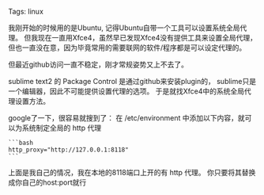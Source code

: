 Tags: linux

我刚开始的时候用的是Ubuntu, 记得Ubuntu自带一个工具可以设置系统全局代理。
但我现在一直用Xfce4，虽然早已发现Xfce4没有提供工具来设置全局代理，
但也一直没在意，因为毕竟常用的需要联网的软件/程序都是可以设定代理的。


但最近github访问一直不稳定，刚才常规姿势又上不去了。

sublime text2 的 Package Control 是通过github来安装plugin的，
sublime只是一个编辑器，因此不可能提供设置代理的选项。
于是就找Xfce4中的系统全局代理设置方法。

google了一下，很容易就搜到了：
在 /etc/environment 中添加以下内容，就可以为系统制定全局的 http 代理

    ```bash
    http_proxy="http://127.0.0.1:8118"
    ```


上面是我自己的情况，我在本地的8118端口上开的有 http 代理。
你只要将其替换成你自己的host:port就行

